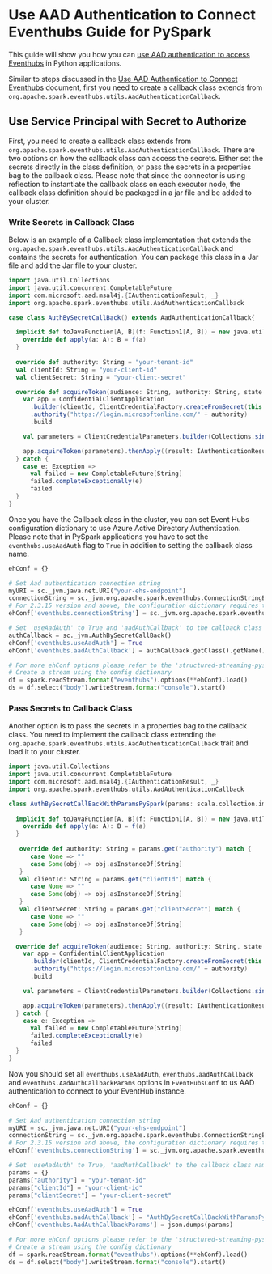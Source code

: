 # Use AAD Authentication to Connect Eventhubs Guide for PySpark

This guide will show you how you can 
<a href="https://docs.microsoft.com/en-us/azure/event-hubs/authenticate-application" target="_blank">use AAD authentication to access Eventhubs</a> in Python applications.

Similar to steps discussed in the [Use AAD Authentication to Connect Eventhubs](https://github.com/Azure/azure-event-hubs-spark/blob/master/docs/use-aad-authentication-to-connect-eventhubs.md)
document, first you need to create a callback class extends from `org.apache.spark.eventhubs.utils.AadAuthenticationCallback`.


## Use Service Principal with Secret to Authorize
First, you need to create a callback class extends from `org.apache.spark.eventhubs.utils.AadAuthenticationCallback`. 
There are two options on how the callback class can access the secrets. Either set the secrets directly in the class 
definition, or pass the secrets in a properties bag to the callback class. Please note that since the connector is 
using reflection to instantiate the callback class on each executor node, the callback class definition should be 
packaged in a jar file and be added to your cluster.


### Write Secrets in Callback Class

Below is an example of a Callback class implementation that extends the `org.apache.spark.eventhubs.utils.AadAuthenticationCallback` 
and contains the secrets for authentication. You can package this class in a Jar file and add the Jar file to your cluster.

```scala
import java.util.Collections
import java.util.concurrent.CompletableFuture
import com.microsoft.aad.msal4j.{IAuthenticationResult, _}
import org.apache.spark.eventhubs.utils.AadAuthenticationCallback

case class AuthBySecretCallBack() extends AadAuthenticationCallback{

  implicit def toJavaFunction[A, B](f: Function1[A, B]) = new java.util.function.Function[A, B] {
    override def apply(a: A): B = f(a)
  }
  
  override def authority: String = "your-tenant-id"
  val clientId: String = "your-client-id"
  val clientSecret: String = "your-client-secret"

  override def acquireToken(audience: String, authority: String, state: Any): CompletableFuture[String] = try {
    var app = ConfidentialClientApplication
      .builder(clientId, ClientCredentialFactory.createFromSecret(this.clientSecret))
      .authority("https://login.microsoftonline.com/" + authority)
      .build

    val parameters = ClientCredentialParameters.builder(Collections.singleton(audience + ".default")).build

    app.acquireToken(parameters).thenApply((result: IAuthenticationResult) => result.accessToken())
  } catch {
    case e: Exception =>
      val failed = new CompletableFuture[String]
      failed.completeExceptionally(e)
      failed
  }
}
```

Once you have the Callback class in the cluster, you can set Event Hubs configuration dictionary to use Azure Active 
Directory Authentication. Please note that in PySpark applications you have to set the `eventhubs.useAadAuth` flag to
`True` in addition to setting the callback class name.

```python
ehConf = {}

# Set Aad authentication connection string
myURI = sc._jvm.java.net.URI("your-ehs-endpoint")
connectionString = sc._jvm.org.apache.spark.eventhubs.ConnectionStringBuilder().setAadAuthConnectionString(myURI, "your-ehs-name").build()
# For 2.3.15 version and above, the configuration dictionary requires that connection string be encrypted.
ehConf['eventhubs.connectionString'] = sc._jvm.org.apache.spark.eventhubs.EventHubsUtils.encrypt(connectionString)

# Set 'useAadAuth' to True and 'aadAuthCallback' to the callback class name
authCallback = sc._jvm.AuthBySecretCallBack()
ehConf['eventhubs.useAadAuth'] = True
ehConf['eventhubs.aadAuthCallback'] = authCallback.getClass().getName()

# For more ehConf options please refer to the 'structured-streaming-pyspark.md' document
# Create a stream using the config dictionary
df = spark.readStream.format("eventhubs").options(**ehConf).load()
ds = df.select("body").writeStream.format("console").start()
```


### Pass Secrets to Callback Class

Another option is to pass the secrets in a properties bag to the callback class. You need to implement the callback 
class extending the `org.apache.spark.eventhubs.utils.AadAuthenticationCallback` trait and load it to your cluster.

```scala
import java.util.Collections
import java.util.concurrent.CompletableFuture
import com.microsoft.aad.msal4j.{IAuthenticationResult, _}
import org.apache.spark.eventhubs.utils.AadAuthenticationCallback

class AuthBySecretCallBackWithParamsPySpark(params: scala.collection.immutable.Map[String, Object]) extends AadAuthenticationCallback {
  
  implicit def toJavaFunction[A, B](f: Function1[A, B]) = new java.util.function.Function[A, B] {
    override def apply(a: A): B = f(a)
  }
 
   override def authority: String = params.get("authority") match {
	  case None => ""
	  case Some(obj) => obj.asInstanceOf[String]
   }
   val clientId: String = params.get("clientId") match {
	  case None => ""
	  case Some(obj) => obj.asInstanceOf[String]
   }
   val clientSecret: String = params.get("clientSecret") match {
	  case None => ""
	  case Some(obj) => obj.asInstanceOf[String]
   }

  override def acquireToken(audience: String, authority: String, state: Any): CompletableFuture[String] = try {
    var app = ConfidentialClientApplication
      .builder(clientId, ClientCredentialFactory.createFromSecret(this.clientSecret))
      .authority("https://login.microsoftonline.com/" + authority)
      .build

    val parameters = ClientCredentialParameters.builder(Collections.singleton(audience + ".default")).build

    app.acquireToken(parameters).thenApply((result: IAuthenticationResult) => result.accessToken())
  } catch {
    case e: Exception =>
      val failed = new CompletableFuture[String]
      failed.completeExceptionally(e)
      failed
  }
}
```

Now you should set all `eventhubs.useAadAuth`, `eventhubs.aadAuthCallback` and `eventhubs.AadAuthCallbackParams` 
options in `EventHubsConf` to us AAD authentication to connect to your EventHub instance. 

```python
ehConf = {}

# Set Aad authentication connection string
myURI = sc._jvm.java.net.URI("your-ehs-endpoint")
connectionString = sc._jvm.org.apache.spark.eventhubs.ConnectionStringBuilder().setAadAuthConnectionString(myURI, "your-ehs-name").build()
# For 2.3.15 version and above, the configuration dictionary requires that connection string be encrypted.
ehConf['eventhubs.connectionString'] = sc._jvm.org.apache.spark.eventhubs.EventHubsUtils.encrypt(connectionString)

# Set 'useAadAuth' to True, 'aadAuthCallback' to the callback class name, and 'AadAuthCallbackParams' to the dictionary containg the secrets
params = {}
params["authority"] = "your-tenant-id"
params["clientId"] = "your-client-id"
params["clientSecret"] = "your-client-secret"

ehConf['eventhubs.useAadAuth'] = True
ehConf['eventhubs.aadAuthCallback'] = "AuthBySecretCallBackWithParamsPySpark"
ehConf['eventhubs.AadAuthCallbackParams'] = json.dumps(params)

# For more ehConf options please refer to the 'structured-streaming-pyspark.md' document
# Create a stream using the config dictionary
df = spark.readStream.format("eventhubs").options(**ehConf).load()
ds = df.select("body").writeStream.format("console").start()
```
